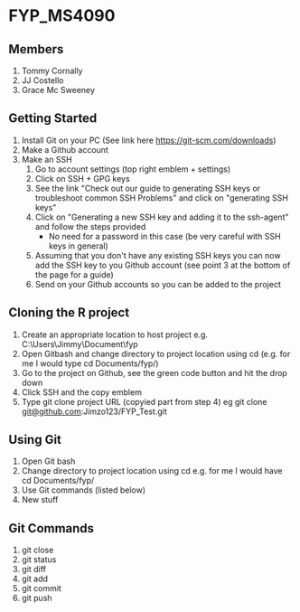 # FYP_MS4090
## Members
1. Tommy Cornally
2. JJ Costello
3. Grace Mc Sweeney

## Getting Started
1. Install Git on your PC 
 (See link here https://git-scm.com/downloads)
2. Make a Github account
3. Make an SSH
   1. Go to account settings (top right emblem + settings)
   2. Click on SSH + GPG keys
   3. See the link "Check out our guide to generating SSH keys or troubleshoot common SSH Problems" and click on "generating SSH keys" 
   4. Click on "Generating a new SSH key and adding it to the ssh-agent" and follow the steps provided
      * No need for a password in this case (be very careful with SSH keys in general)
   5. Assuming that you don't have any existing SSH keys you can now add the SSH key to you Github account (see point 3 at the bottom of the page for a guide)
   6. Send on your Github accounts so you can be added to the project
   
## Cloning the R project
1. Create an appropriate location to host project e.g. C:\Users\Jimmy\Document\fyp
2. Open Gitbash and change directory to project location using cd (e.g. for me I would type cd Documents/fyp/)
3. Go to the project on Github, see the green code button and hit the drop down
4. Click SSH and the copy emblem
5. Type git clone project URL (copyied part from step 4) eg git clone git@github.com:Jimzo123/FYP_Test.git

## Using Git
1. Open Git bash
2. Change directory to project location using cd e.g. for me I would have cd Documents/fyp/
3. Use Git commands (listed below)
4. New stuff


## Git Commands

1. git close
2. git status
3. git diff
4. git add
5. git commit
6. git push
